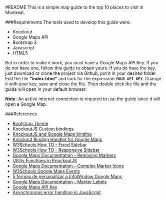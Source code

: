 #README
This is a simple map guide to the top 10 places to visit in Montreal.

###Requirements
The tools used to develop this guide were:  
* Knockout  
* Google Maps API  
* Bootstrap 3  
* Javascript  
* HTML5 


But in order to make it work, you must have a Google Maps API Key.
If you do not have one, follow this [guide](https://developers.google.com/maps/documentation/javascript/get-api-key) to obtain yours.
If you do have the key, just download or clone the project via Github, put it in your desired folder.
Edit the file **"index.html"** and look for the expression **`YOUR_API_KEY`**. Change it with your key, save and close the file.
Then double click the file and the guide will open in your default browser.

**Note:** An active internet connection is required to use the guide since it will open a Google Map.


###References
* [Bootstrap Theme](https://startbootstrap.com/template-overviews/resume/)
* [KnockoutJS Custom bindings](https://knockoutjs.com/documentation/custom-bindings.html)
* [KnockoutJS and Google Maps binding](http://www.hoonzis.com/knockoutjs-and-google-maps-binding/)
* [Knockout Binding Handler for Google Maps](https://testasoftware.com/knockout-binding-handler-for-google-maps)
* [W3Schools How TO - Fixed Sidebar](https://www.w3schools.com/howto/howto_css_fixed_sidebar.asp)
* [W3Schools How TO - Responsive Sidebar](https://www.w3schools.com/howto/howto_css_sidebar_responsive.asp)
* [Google Maps Documentation - Removing Markers](https://developers.google.com/maps/documentation/javascript/examples/marker-remove)
* [Utility Functions in KnockoutJS](http://www.knockmeout.net/2011/04/utility-functions-in-knockoutjs.html)
* [Google Maps Documentation - Complex Marker Icons](https://developers.google.com/maps/documentation/javascript/examples/icon-complex)
* [W3Schools Google Maps Events](https://www.w3schools.com/graphics/google_maps_events.asp)
* [5 formas de personalizar a InfoWindow Google Maps](https://www.marnoto.com/2014/09/5-formas-de-personalizar-infowindow.html)
* [Google Maps Documentation - Marker Labels](https://developers.google.com/maps/documentation/javascript/examples/marker-labels)
* [Google Maps API Key](https://developers.google.com/maps/documentation/javascript/get-api-key)
* [Asynchronous error handling in JavaScript](https://ruben.verborgh.org/blog/2012/12/31/asynchronous-error-handling-in-javascript/)